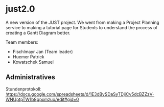 # just2.0
A new version of the JUST project. We went from making a Project Planning service to making a tutorial page for Students to understand the process of creating a Gantt Diagram better.

Team members: 
- Fischlmayr Jan (Team leader)
- Huemer Patrick
- Kowatschek Samuel


## Administratives
Stundenprotokoll: https://docs.google.com/spreadsheets/d/1E3dBvSDaSyTDjiCv5dcBZZzV-WNUptpTW1b8gpxmzuo/edit#gid=0

